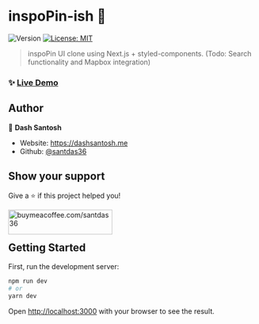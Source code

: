 # inspoPin-ish 👋

<p>
  <img alt="Version" src="https://img.shields.io/badge/version-0.1.0-blue.svg?cacheSeconds=2592000" />
  <a href="#" target="_blank">
    <img alt="License: MIT" src="https://img.shields.io/badge/License-MIT-yellow.svg" />
  </a>
</p>

> inspoPin UI clone using Next.js + styled-components. (Todo: Search functionality and Mapbox integration)

### ✨ [Live Demo](https://inspoPin-ish.vercel.app)

## Author

👤 **Dash Santosh**

- Website: https://dashsantosh.me
- Github: [@santdas36](https://github.com/santdas36)

## Show your support

Give a ⭐️ if this project helped you!
<p>
  <a href="https://www.buymeacoffee.com/santdas36"> <img align="left" src="https://cdn.buymeacoffee.com/buttons/v2/default-yellow.png" height="50" width="210" alt="buymeacoffee.com/santdas36" /></a>
</p>
<br /><br />

## Getting Started

First, run the development server:

```bash
npm run dev
# or
yarn dev
```

Open [http://localhost:3000](http://localhost:3000) with your browser to see the result.